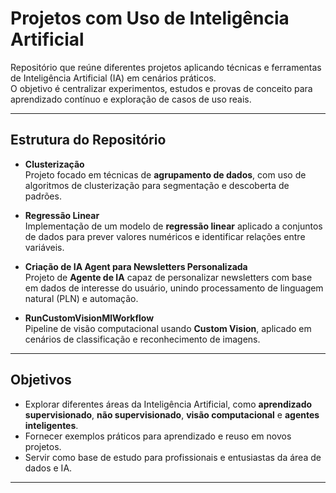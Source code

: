 # Projetos com Uso de Inteligência Artificial

Repositório que reúne diferentes projetos aplicando técnicas e ferramentas de Inteligência Artificial (IA) em cenários práticos.  
O objetivo é centralizar experimentos, estudos e provas de conceito para aprendizado contínuo e exploração de casos de uso reais.

---

## Estrutura do Repositório

- **Clusterização**  
  Projeto focado em técnicas de **agrupamento de dados**, com uso de algoritmos de clusterização para segmentação e descoberta de padrões.

- **Regressão Linear**  
  Implementação de um modelo de **regressão linear** aplicado a conjuntos de dados para prever valores numéricos e identificar relações entre variáveis.

- **Criação de IA Agent para Newsletters Personalizada**  
  Projeto de **Agente de IA** capaz de personalizar newsletters com base em dados de interesse do usuário, unindo processamento de linguagem natural (PLN) e automação.

- **RunCustomVisionMlWorkflow**  
  Pipeline de visão computacional usando **Custom Vision**, aplicado em cenários de classificação e reconhecimento de imagens.

---

## Objetivos

- Explorar diferentes áreas da Inteligência Artificial, como **aprendizado supervisionado**, **não supervisionado**, **visão computacional** e **agentes inteligentes**.  
- Fornecer exemplos práticos para aprendizado e reuso em novos projetos.  
- Servir como base de estudo para profissionais e entusiastas da área de dados e IA.  

---
